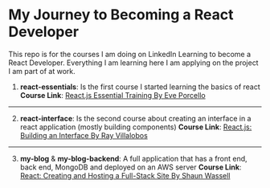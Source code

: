 # My Journey to Becoming a React Developer
This repo is for the courses I am doing on LinkedIn Learning to become a React Developer. Everything I am learning here I am applying on the project I am part of at work. 

1. **react-essentials**: Is the first course I started learning the basics of react 
  **Course Link**: [React.js Essential Training By Eve Porcello](https://www.linkedin.com/learning/react-js-essential-training?contextUrn=urn%3Ali%3AlyndaLearningPath%3A593715e0498e9e9be7fb8506&u=8027756)
---
2. **react-interface**: Is the second course about creating an interface in a react application (mostly building components) 
  **Course Link**: [React.js: Building an Interface By Ray Villalobos](https://www.linkedin.com/learning/react-js-building-an-interface-8551484?contextUrn=urn%3Ali%3AlyndaLearningPath%3A593715e0498e9e9be7fb8506&u=8027756)
---
3. **my-blog** & **my-blog-backend**: A full application that has a front end, back end, MongoDB and deployed on an AWS server
  **Course Link**: [React: Creating and Hosting a Full-Stack Site By Shaun Wassell](https://www.linkedin.com/learning/react-creating-and-hosting-a-full-stack-site?contextUrn=urn%3Ali%3AlyndaLearningPath%3A593715e0498e9e9be7fb8506&u=8027756) 
  
